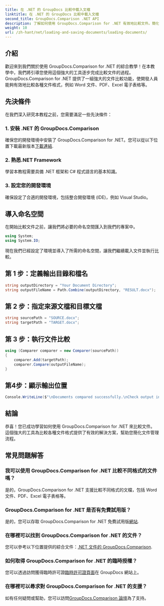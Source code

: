 ```yaml
---
title: 在 .NET 的 GroupDocs 比較中載入文檔
linktitle: 在 .NET 的 GroupDocs 比較中載入文檔
second_title: GroupDocs.Comparison .NET API
description: 了解如何使用 GroupDocs.Comparison for .NET 有效地比較文件。簡化您的文件管理流程。
weight: 10
url: /zh-hant/net/loading-and-saving-documents/loading-documents/
---
```

## 介紹
歡迎來到我們關於使用 GroupDocs.Comparison for .NET 的綜合教學！在本教學中，我們將引導您使用這個強大的工具逐步完成比較文件的過程。 GroupDocs.Comparison for .NET 提供了一組強大的文件比較功能，使開發人員能夠有效地比較各種文件格式，例如 Word 文件、PDF、Excel 電子表格等。
## 先決條件
在我們深入研究本教程之前，您需要滿足一些先決條件：
### 1. 安裝 .NET 的 GroupDocs.Comparison
確保您的開發環境中安裝了 GroupDocs.Comparison for .NET。您可以從以下位置下載最新版本[下載連結](https://releases.groupdocs.com/comparison/net/).
### 2. 熟悉.NET Framework
學習本教程需要具備 .NET 框架和 C# 程式語言的基本知識。
### 3. 設定您的開發環境
確保設定了合適的開發環境，包括整合開發環境 (IDE)，例如 Visual Studio。

## 導入命名空間
在開始比較文件之前，讓我們將必要的命名空間匯入到我們的專案中。

```csharp
using System;
using System.IO;
```

現在我們已經設定了環境並導入了所需的命名空間，讓我們繼續載入文件並執行比較。
## 第 1 步：定義輸出目錄和檔名
```csharp
string outputDirectory = "Your Document Directory";
string outputFileName = Path.Combine(outputDirectory, "RESULT.docx");
```
## 第 2 步：指定來源文檔和目標文檔
```csharp
string sourcePath = "SOURCE.docx";
string targetPath = "TARGET.docx";
```
## 第 3 步：執行文件比較
```csharp
using (Comparer comparer = new Comparer(sourcePath))
{
    comparer.Add(targetPath);
    comparer.Compare(outputFileName);
}
```
## 第4步：顯示輸出位置
```csharp
Console.WriteLine($"\nDocuments compared successfully.\nCheck output in {outputDirectory}.");
```

## 結論
恭喜！您已成功學習如何使用 GroupDocs.Comparison for .NET 來比較文件。這個強大的工具為比較各種文件格式提供了有效的解決方案，幫助您簡化文件管理流程。
## 常見問題解答
### 我可以使用 GroupDocs.Comparison for .NET 比較不同格式的文件嗎？
是的，GroupDocs.Comparison for .NET 支援比較不同格式的文檔，包括 Word 文件、PDF、Excel 電子表格等。
### GroupDocs.Comparison for .NET 是否有免費試用版？
是的，您可以存取 GroupDocs.Comparison for .NET 免費試用版[網站](https://releases.groupdocs.com/).
### 在哪裡可以找到 GroupDocs.Comparison for .NET 的文件？
您可以參考以下位置提供的綜合文件：[.NET 文件的 GroupDocs.Comparison](https://tutorials.groupdocs.com/comparison/net/).
### 如何取得 GroupDocs.Comparison for .NET 的臨時授權？
您可以透過訪問獲得臨時許可證[臨時許可證頁面](https://purchase.groupdocs.com/temporary-license/)在 GroupDocs 網站上。
### 在哪裡可以尋求對 GroupDocs.Comparison for .NET 的支援？
如有任何疑問或幫助，您可以訪問[GroupDocs.Comparison 論壇](https://forum.groupdocs.com/c/comparison/12)為了支持。